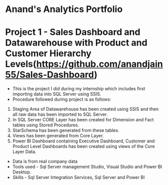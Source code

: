 # Anand's Analytics Portfolio
# Project 1 - Sales Dashboard and Datawarehouse with Product and Customer Hierarchy Levels(https://github.com/anandjain55/Sales-Dashboard)
* This is the project I did during my internship which includes first importing data into SQL Server using SSIS.
* Procedure followed during project is as follows:
1. Staging Area of Datawarehouse has been created using SSIS and then all raw data has been imported to SQL Server.
2. In SQL Server CORE Layer has been created for Dimension and Fact tables using Stored Procedures.
3. StarSchema has been generated from these tables.
4. Views has been generated from Core Layer.
5. Power BI Dashboard containing Executive Dashboard, Customer and Product Level Dashboards has been created using views of the Core Layer Data.
* Data is from real company data
* Tools used - Sql Server management Studio, Visual Studio and Power BI Desktop.
* Skills - Sql Server Integration Services, Sql Server and Power BI
